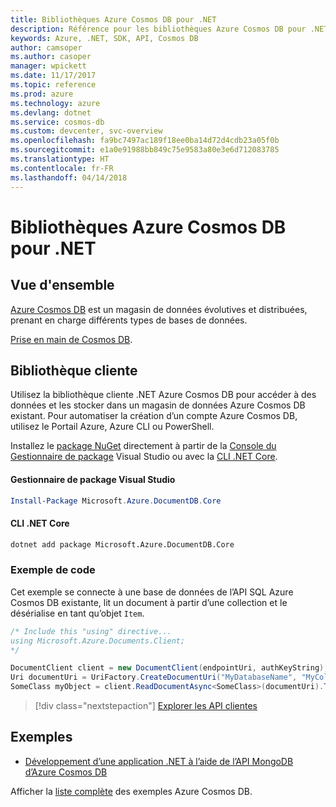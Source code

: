 ```yaml
---
title: Bibliothèques Azure Cosmos DB pour .NET
description: Référence pour les bibliothèques Azure Cosmos DB pour .NET
keywords: Azure, .NET, SDK, API, Cosmos DB
author: camsoper
ms.author: casoper
manager: wpickett
ms.date: 11/17/2017
ms.topic: reference
ms.prod: azure
ms.technology: azure
ms.devlang: dotnet
ms.service: cosmos-db
ms.custom: devcenter, svc-overview
ms.openlocfilehash: fa9bc7497ac189f18ee0ba14d72d4cdb23a05f0b
ms.sourcegitcommit: e1a0e91988bb849c75e9583a80e3e6d712083785
ms.translationtype: HT
ms.contentlocale: fr-FR
ms.lasthandoff: 04/14/2018
---
```

# <a name="azure-cosmos-db-libraries-for-net"></a>Bibliothèques Azure Cosmos DB pour .NET

## <a name="overview"></a>Vue d'ensemble

[Azure Cosmos DB](https://docs.microsoft.com/azure/cosmos-db/introduction) est un magasin de données évolutives et distribuées, prenant en charge différents types de bases de données.

[Prise en main de Cosmos DB](https://docs.microsoft.com/azure/cosmos-db/create-sql-api-dotnet).

## <a name="client-library"></a>Bibliothèque cliente

Utilisez la bibliothèque cliente .NET Azure Cosmos DB pour accéder à des données et les stocker dans un magasin de données Azure Cosmos DB existant.  Pour automatiser la création d’un compte Azure Cosmos DB, utilisez le Portail Azure, Azure CLI ou PowerShell.

Installez le [package NuGet](https://www.nuget.org/packages/Microsoft.Azure.DocumentDB.Core) directement à partir de la [Console du Gestionnaire de package][PackageManager] Visual Studio ou avec la [CLI .NET Core][DotNetCLI].

#### <a name="visual-studio-package-manager"></a>Gestionnaire de package Visual Studio

```powershell
Install-Package Microsoft.Azure.DocumentDB.Core
```

#### <a name="net-core-cli"></a>CLI .NET Core

```bash
dotnet add package Microsoft.Azure.DocumentDB.Core
```

### <a name="code-example"></a>Exemple de code

Cet exemple se connecte à une base de données de l’API SQL Azure Cosmos DB existante, lit un document à partir d’une collection et le désérialise en tant qu’objet `Item`.   

```csharp
/* Include this "using" directive...
using Microsoft.Azure.Documents.Client;
*/

DocumentClient client = new DocumentClient(endpointUri, authKeyString);
Uri documentUri = UriFactory.CreateDocumentUri("MyDatabaseName", "MyCollectionName", "DocumentId");
SomeClass myObject = client.ReadDocumentAsync<SomeClass>(documentUri).ToString()).Result;
```

> [!div class="nextstepaction"]
> [Explorer les API clientes](/dotnet/api/overview/azure/cosmosdb/client)

## <a name="samples"></a>Exemples

* [Développement d’une application .NET à l’aide de l’API MongoDB d’Azure Cosmos DB](https://azure.microsoft.com/resources/samples/azure-cosmos-db-mongodb-dotnet-getting-started/)

Afficher la [liste complète](https://azure.microsoft.com/resources/samples/?platform=dotnet&term=cosmosdb) des exemples Azure Cosmos DB.

[PackageManager]: https://docs.microsoft.com/nuget/tools/package-manager-console
[DotNetCLI]: https://docs.microsoft.com/dotnet/core/tools/dotnet-add-package
